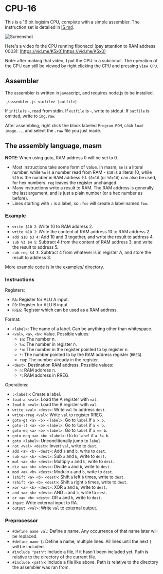 # CPU-16

This is a 16 bit logisim CPU, complete with a simple assembler.
The instruction set is detailed in [IS.md](https://github.com/mortie/CPU-16/blob/master/IS.md).

![Screenshot](https://raw.githubusercontent.com/mortie/CPU-16/master/images/cpu.png)

Here's a video fo the CPU running fibonacci (pay attention to RAM address
0003):
[https://vid.me/K5x0](https://vid.me/K5x0)

Note: after making that video, I put the CPU in a subcircuit. The operation of
the CPU can still be viewed by right clicking the CPU and pressing `View CPU`.

## Assembler

The assembler is written in javascript, and requires node.js to be installed.

	./assembler.js <infile> [outfile]

If `infile` is -, read from stdin. If `outfile` is -, write to stdout.
If `outfile` is omitted, write to `img.raw`.

After assembling, right click the block labeled `Program ROM`, click `load
image...`, and select the `.raw` file you just made.

## The assembly language, masm

**NOTE**: When using goto, RAM address 0 will be set to 0.

* Most instructions take some form of value. In masm, `$n` is a literal number,
  while `%n` is a number read from RAM - `$10` is a literal 10, while `%10` is
  the number in RAM address 10. `$0x10`  (or `%0x10`) can also be used,
  for hex numbers. `reg` leaves the register unchanged.
* Many instructions write a result to RAM. The RAM address is generally the
  last argument, and is just a plain number (or a hex number as before).
* Lines starting with `:` is a label, so `:foo` will create a label named
  `foo`.

### Example

* `write $10 2`: Write 10 to RAM address 2.
* `write %10 2`: Write the content of RAM address 10 to RAM address 2.
* `add $10 $3 4`: Add 10 and 3 together, and write the result to address 4.
* `sub %3 $4 5`: Subtract 4 from the content of RAM address 3, and write the
  result to address 5.
* `sub reg $4 3`: Subtract 4 from whatever is in register A, and store the
  result to address 3.

More example code is in the [examples/
directory](https://github.com/mortie/CPU-16/tree/master/examples).

### Instructions

Registers:

* `RA`: Register for ALU A input.
* `RB`: Register for ALU B input.
* `RREG`: Register which can be used as a RAM address.

Format:

* `<label>`: The name of a label. Can be anything other than whitespace.
* `<val>`, `<a>`, `<b>`: Value. Possible values:
	* `$n`: The number n.
	* `%n`: The number in register n.
	* `*n`: The number in the register pointed to by register n.
	* `*`: The number pointed to by the RAM address register (`RREG`).
	* `reg`: The number already in the register.
* `<dest>`: Destination RAM address. Possible values:
	* `n`: RAM address n.
	* `*`: RAM address in RREG.

Operations:

* `:<label>`: Create a label.
* `load-a <val>`: Load the A register with `val`.
* `load-b <val>`: Load the B register with `val`.
* `write <val> <dest>`: Write `val` to address `dest`.
* `write-rreg <val>`: Write `val` to register RREG.
* `goto-gt <a> <b> <label>`: Go to `label` if `a > b`.
* `goto-lt <a> <b> <label>`: Go to `label` if `a < b`.
* `goto-eq <a> <b> <label>`: Go to `label` if `a == b`.
* `goto-neq <a> <b> <label>`: Go to `label` if `a != b`.
* `goto <label>`: Unconditionally jump to `label`.
* `not <val> <dest>`: Invert `val`, write to `dest`.
* `add <a> <b> <dest>`: Add `a` and `b`, write to `dest`.
* `sub <a> <b> <dest>`: Sub `a` and `b`, write to `dest`.
* `mul <a> <b> <dest>`: Multiply `a` and `b`, write to `dest`.
* `div <a> <b> <dest>`: Divide `a` and `b`, write to `dest`.
* `mod <a> <b> <dest>`: Modulo `a` and `b`, write to `dest`.
* `lshift <a> <b> <dest>`: Shift `a` left `b` times, write to `dest`.
* `rshift <a> <b> <dest>`: Shift `a` right `b` times, write to `dest`.
* `xor <a> <b> <dest>`: XOR `a` and `b`, write to `dest`.
* `and <a> <b> <dest>`: AND `a` and `b`, write to `dest`.
* `or <a> <b> <dest>`: OR `a` and `b`, write to `dest`.
* `input`: Write external input to RA.
* `output <val>`: Write `val` to external output.

### Preprocessor

* `#define name val`: Define a name. Any occurrence of that name later will be
  replaced.
* `#define name {`: Define a name, multiple lines. All lines until the next `}`
  will be included.
* `#include "path"`: Include a file, if it hasn't been included yet. Path is
  relative to the directory of the current file.
* `#include <path>`: Include a file like above. Path is relative to the
  directory the assembler was ran from.
